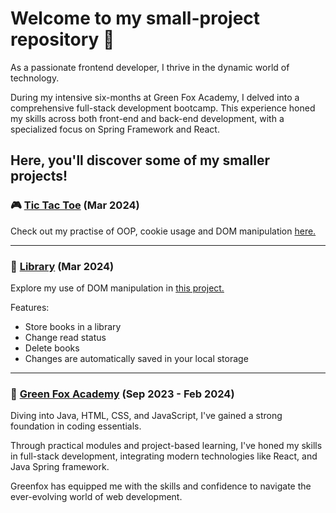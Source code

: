 # Welcome to my small-project repository 🌴
As a passionate frontend developer, I thrive in the dynamic world of technology.

During my intensive six-months at Green Fox Academy, I delved into a comprehensive full-stack development bootcamp. 
This experience honed my skills across both front-end and back-end development, with a specialized focus on Spring Framework and React.

Here, you'll discover some of my smaller projects!
---

### 🎮 [Tic Tac Toe](https://tic-tac-toe-nu-inky.vercel.app/) (Mar 2024)
Check out my practise of OOP, cookie usage and DOM manipulation [here.](https://github.com/buchtikovam/projects/tree/main/tic-tac-toe)

---

### 📖 [Library](https://library-omega-five.vercel.app/) (Mar 2024) 
Explore my use of DOM manipulation in [this project.](https://github.com/buchtikovam/projects/tree/main/library)

Features:
- Store books in a library
- Change read status
- Delete books
- Changes are automatically saved in your local storage

---
### 🦊 [Green Fox Academy](https://github.com/buchtikovam/projects/tree/main/greenfox) (Sep 2023 - Feb 2024)
Diving into Java, HTML, CSS, and JavaScript, I've gained a strong foundation in coding essentials. 

Through practical modules and project-based learning, I've honed my skills in full-stack development, integrating modern technologies like React, and Java Spring framework. 

Greenfox has equipped me with the skills and confidence to navigate the ever-evolving world of web development.
